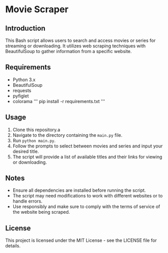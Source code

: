 # Movie Scraper

## Introduction
This Bash script allows users to search and access movies or series for streaming or downloading. It utilizes web scraping techniques with BeautifulSoup to gather information from a specific website.

## Requirements
- Python 3.x
- BeautifulSoup
- requests
- pyfiglet
- colorama
  '''
  pip install -r requirements.txt
  '''

## Usage
1. Clone this repository.a
2. Navigate to the directory containing the `main.py` file.
3. Run `python main.py`.
4. Follow the prompts to select between movies and series and input your desired title.
5. The script will provide a list of available titles and their links for viewing or downloading.

## Notes
- Ensure all dependencies are installed before running the script.
- The script may need modifications to work with different websites or to handle errors.
- Use responsibly and make sure to comply with the terms of service of the website being scraped.

## License
This project is licensed under the MIT License - see the LICENSE file for details.
